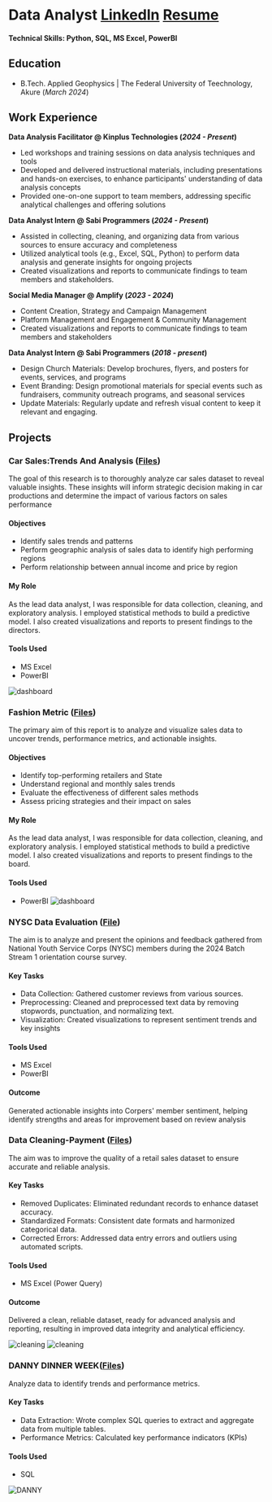 # Data Analyst [Linkedln](https://www.linkedin.com/in/benjamin-adeniyi-84336021a/) [Resume](https://docs.google.com/document/d/18sUhypI5zE9ZRCrZsqtCUXNpiKp6eqlJds67Jr8SfuI/edit) 

#### Technical Skills: Python, SQL, MS Excel, PowerBI

## Education 			        		
- B.Tech. Applied Geophysics | The Federal University of Teechnology, Akure (_March 2024_)

## Work Experience
**Data Analysis Facilitator @ Kinplus Technologies (_2024 - Present_)**
- Led workshops and training sessions on data analysis techniques and tools
- Developed and delivered instructional materials, including presentations and hands-on exercises, to enhance participants' understanding of data analysis concepts
- Provided one-on-one support to team members, addressing specific analytical challenges and offering solutions

**Data Analyst Intern @ Sabi Programmers (_2024 - Present_)**
- Assisted in collecting, cleaning, and organizing data from various sources to ensure accuracy and completeness
- Utilized analytical tools (e.g., Excel, SQL, Python) to perform data analysis and generate insights for ongoing projects
- Created visualizations and reports to communicate findings to team members and stakeholders.

**Social Media Manager @ Amplify (_2023 - 2024_)**
- Content Creation, Strategy and Campaign Management
- Platform Management and Engagement & Community Management
- Created visualizations and reports to communicate findings to team members and stakeholders

**Data Analyst Intern @ Sabi Programmers (_2018 - present_)**
- Design Church Materials: Develop brochures, flyers, and posters for events, services, and programs
- Event Branding: Design promotional materials for special events such as fundraisers, community outreach programs, and seasonal services
- Update Materials: Regularly update and refresh visual content to keep it relevant and engaging.

  
## Projects
### Car Sales:Trends And Analysis ([Files](https://drive.google.com/drive/folders/1_evVvioLyGotZ7QaLHPc9o14-P6fU1_N))

The goal of this research is to thoroughly analyze car sales dataset to reveal valuable insights. These insights will inform strategic decision making in car productions and determine the impact of various factors on sales performance 
#### Objectives
- Identify sales trends and patterns
- Perform geographic analysis of sales data to identify high performing regions
- Perform relationship between annual income and price by region
  
#### My Role
As the lead data analyst, I was responsible for data collection, cleaning, and exploratory analysis. I employed statistical methods to build a predictive model. I also created visualizations and reports to present findings to the directors.

#### Tools Used
- MS Excel
- PowerBI

![dashboard](DASHBOARD.jpg)

### Fashion Metric  ([Files](https://drive.google.com/drive/folders/1LoihGf4wOzdDVg-qqYQzGvpfQFXs-xIX))

The primary aim of this report is to analyze and visualize sales data to uncover trends, performance metrics, and actionable insights.

#### Objectives
- Identify top-performing retailers and State
- Understand regional and monthly sales trends
- Evaluate the effectiveness of different sales methods
- Assess pricing strategies and their impact on sales
  
#### My Role
As the lead data analyst, I was responsible for data collection, cleaning, and exploratory analysis. I employed statistical methods to build a predictive model. I also created visualizations and reports to present findings to the board.

#### Tools Used
- PowerBI
  ![dashboard](N,FASHION.png)
  
### NYSC Data Evaluation ([File](https://drive.google.com/drive/folders/1itLjB3nIVSMvKq6ZorcbVlNxxj_w1iWS))
The aim is to analyze and present the opinions and feedback gathered from National Youth Service Corps (NYSC) members during the 2024 Batch Stream 1 orientation course survey. 
#### Key Tasks
- Data Collection: Gathered customer reviews from various sources.
- Preprocessing: Cleaned and preprocessed text data by removing stopwords, punctuation, and normalizing text.
- Visualization: Created visualizations to represent sentiment trends and key insights
  
#### Tools Used
- MS Excel
- PowerBI
  
#### Outcome
Generated actionable insights into Corpers' member sentiment, helping identify strengths and areas for improvement based on review analysis



### Data Cleaning-Payment ([Files](https://drive.google.com/drive/folders/1eLb3tvhhf2dR6_tkY0VrJ-gm65OjnjlA))
The aim was to improve the quality of a retail sales dataset to ensure accurate and reliable analysis.
#### Key Tasks
- Removed Duplicates: Eliminated redundant records to enhance dataset accuracy.
- Standardized Formats: Consistent date formats and harmonized categorical data.
- Corrected Errors: Addressed data entry errors and outliers using automated scripts.
  
#### Tools Used
-  MS Excel (Power Query)
  
#### Outcome
Delivered a clean, reliable dataset, ready for advanced analysis and reporting, resulting in improved data integrity and analytical efficiency.

![cleaning](B4.png)
![cleaning](af.png)

### DANNY DINNER WEEK([Files](https://drive.google.com/drive/folders/1qF3_MtzcEQXNX8O0SACtdIBJodff20B))
Analyze data to identify trends and performance metrics.
#### Key Tasks
- Data Extraction: Wrote complex SQL queries to extract and aggregate data from multiple tables.
- Performance Metrics: Calculated key performance indicators (KPIs)

#### Tools Used
- SQL
  
![DANNY](DANNY.png)




